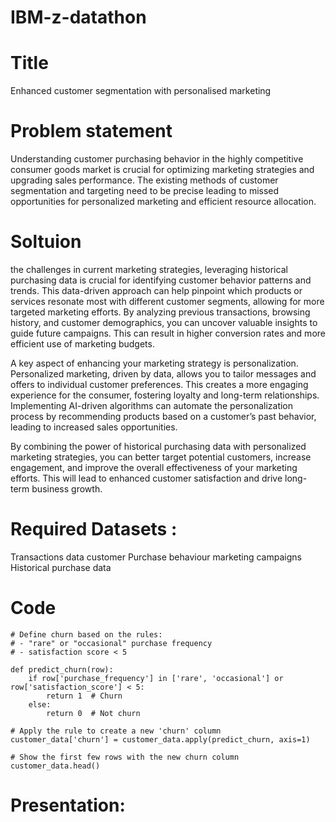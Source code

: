 # IBM-z-datathon

# Title 
Enhanced customer segmentation with personalised marketing 

# Problem statement 

Understanding customer purchasing behavior in the highly competitive consumer goods market is crucial for optimizing marketing strategies and upgrading sales performance. The existing methods of customer segmentation and targeting need to be precise leading to missed opportunities for personalized marketing and efficient resource allocation.

# Soltuion 

the challenges in current marketing strategies, leveraging historical purchasing data is crucial for identifying customer behavior patterns and trends. This data-driven approach can help pinpoint which products or services resonate most with different customer segments, allowing for more targeted marketing efforts. By analyzing previous transactions, browsing history, and customer demographics, you can uncover valuable insights to guide future campaigns. This can result in higher conversion rates and more efficient use of marketing budgets.

A key aspect of enhancing your marketing strategy is personalization. Personalized marketing, driven by data, allows you to tailor messages and offers to individual customer preferences. This creates a more engaging experience for the consumer, fostering loyalty and long-term relationships. Implementing AI-driven algorithms can automate the personalization process by recommending products based on a customer’s past behavior, leading to increased sales opportunities.

By combining the power of historical purchasing data with personalized marketing strategies, you can better target potential customers, increase engagement, and improve the overall effectiveness of your marketing efforts. This will lead to enhanced customer satisfaction and drive long-term business growth.

# Required Datasets : 
Transactions data 
customer Purchase behaviour 
marketing campaigns
Historical purchase data

 # Code 

~~~
# Define churn based on the rules:
# - "rare" or "occasional" purchase frequency
# - satisfaction score < 5

def predict_churn(row):
    if row['purchase_frequency'] in ['rare', 'occasional'] or row['satisfaction_score'] < 5:
        return 1  # Churn
    else:
        return 0  # Not churn

# Apply the rule to create a new 'churn' column
customer_data['churn'] = customer_data.apply(predict_churn, axis=1)

# Show the first few rows with the new churn column
customer_data.head()
~~~
# Presentation: 

